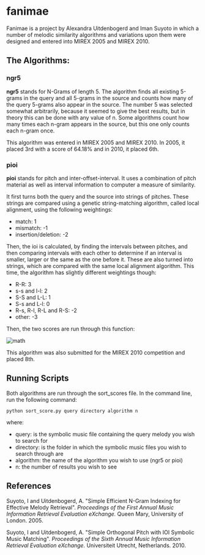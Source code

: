 # fanimae

Fanimae is a project by Alexandra Uitdenbogerd and Iman Suyoto in which a number of melodic similarity algorithms and variations upon them were designed and entered into MIREX 2005 and MIREX 2010.

## The Algorithms:

### ngr5

**ngr5** stands for N-Grams of length 5. The algorithm finds all existing 5-grams in the query and all 5-grams in the source and counts how many of the query 5-grams also appear in the source. The number 5 was selected somewhat arbitrarily, because it seemed to give the best results, but in theory this can be done with any value of n. Some algorithms count how many times each n-gram appears in the source, but this one only counts each n-gram once.

This algorithm was entered in MIREX 2005 and MIREX 2010. In 2005, it placed 3rd with a score of 64.18% and in 2010, it placed 6th.

### pioi

**pioi** stands for pitch and inter-offset-interval. It uses a combination of pitch material as well as interval information to computer a measure of similarity.

It first turns both the query and the source into strings of pitches. These strings are compared using a genetic string-matching algorithm, called local alignment, using the following weightings:

* match: 1
* mismatch: -1
* insertion/deletion: -2

Then, the ioi is calculated, by finding the intervals between pitches, and then comparing intervals with each other to determine if an interval is smaller, larger or the same as the one before it. These are also turned into strings, which are compared with the same local alignment algorithm. This time, the algorithm has slightly different weightings though:

* R-R: 3
* s-s and l-l: 2
* S-S and L-L: 1
* S-s and L-l: 0
* R-s, R-l, R-L and R-S: -2
* other: -3

Then, the two scores are run through this function:

![math](https://github.com/ELVIS-Project/VIS-Ohrwurm/blob/marina-develop/fanimae/math.png)

This algorithm was also submitted for the MIREX 2010 competition and placed 8th.

## Running Scripts

Both algorithms are run through the sort_scores file. In the command line, run the following command:

```
python sort_score.py query directory algorithm n
```
where:
* query: is the symbolic music file containing the query melody you wish to search for
* directory: is the folder in which the symbolic music files you wish to search through are
* algorithm: the name of the algorithm you wish to use (ngr5 or pioi)
* n: the number of results you wish to see

## References

Suyoto, I and Uitdenbogerd, A. "Simple Efficient N-Gram Indexing for Effective Melody Retrieval". *Proceedings of the First Annual Music Information Retrieval Evaluation eXchange.* Queen Mary, University of London. 2005.

Suyoto, I and Uitdenbogerd, A. "Simple Orthogonal Pitch with IOI Symbolic Music Matching". *Proceedings of the Sixth Annual Music Information Retrieval Evaluation eXchange.* Universiteit Utrecht, Netherlands. 2010.